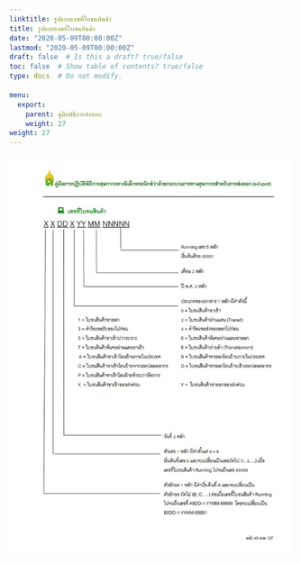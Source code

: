 ```yaml
---
linktitle: รูปแบบเลขที่ใบขนสินค้า
title: รูปแบบเลขที่ใบขนสินค้า
date: "2020-05-09T00:00:00Z"
lastmod: "2020-05-09T00:00:00Z"
draft: false  # Is this a draft? true/false
toc: false  # Show table of contents? true/false
type: docs  # Do not modify.

menu:
  export:
    parent: คู่มือพิธีการส่งออก
    weight: 27
weight: 27
---
```



![](https://github.com/ecs-support/knowledge-center/raw/master/img/export/export-guide/e-Export-guidejpg_Page49.jpg)